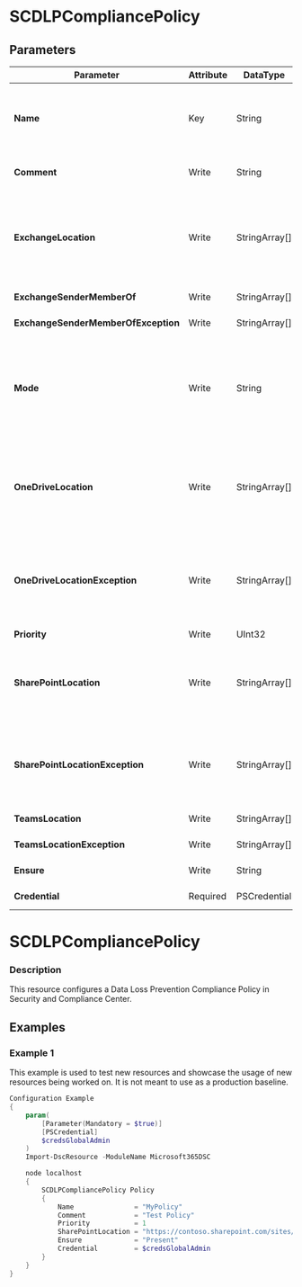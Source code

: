 ﻿# SCDLPCompliancePolicy

## Parameters

| Parameter | Attribute | DataType | Description | Allowed Values |
| --- | --- | --- | --- | --- |
| **Name** | Key | String | The Name parameter specifies the unique name of the DLP policy. If the value contains spaces, enclose the value in quotation marks. ||
| **Comment** | Write | String | The Comment parameter specifies an optional comment. ||
| **ExchangeLocation** | Write | StringArray[] | The ExchangeLocation parameter specifies Exchange Online mailboxes to include in the DLP policy. You can only use the value All for this parameter to include all mailboxes. ||
| **ExchangeSenderMemberOf** | Write | StringArray[] | Exchange members to include. ||
| **ExchangeSenderMemberOfException** | Write | StringArray[] | Exchange members to exclude. ||
| **Mode** | Write | String | The Mode parameter specifies the action and notification level of the DLP policy. Valid values are: Enable, TestWithNotifications, TestWithoutNotifications, Disable and PendingDeletion. |Enable, TestWithNotifications, TestWithoutNotifications, Disable, PendingDeletion|
| **OneDriveLocation** | Write | StringArray[] | The OneDriveLocation parameter specifies the OneDrive for Business sites to include. You identify the site by its URL value, or you can use the value All to include all sites. ||
| **OneDriveLocationException** | Write | StringArray[] | This parameter specifies the OneDrive for Business sites to exclude when you use the value All for the OneDriveLocation parameter. You identify the site by its URL value. ||
| **Priority** | Write | UInt32 | Priority for the Policy. ||
| **SharePointLocation** | Write | StringArray[] | The SharePointLocation parameter specifies the SharePoint Online sites to include. You identify the site by its URL value, or you can use the value All to include all sites. ||
| **SharePointLocationException** | Write | StringArray[] | This parameter specifies the SharePoint Online sites to exclude when you use the value All for the SharePointLocation parameter. You identify the site by its URL value. ||
| **TeamsLocation** | Write | StringArray[] | Teams locations to include ||
| **TeamsLocationException** | Write | StringArray[] | Teams locations to exclude. ||
| **Ensure** | Write | String | Specify if this policy should exist or not. |Present, Absent|
| **Credential** | Required | PSCredential | Credentials of the Exchange Global Admin ||

# SCDLPCompliancePolicy

### Description

This resource configures a Data Loss Prevention Compliance
Policy in Security and Compliance Center.

## Examples

### Example 1

This example is used to test new resources and showcase the usage of new resources being worked on.
It is not meant to use as a production baseline.

```powershell
Configuration Example
{
    param(
        [Parameter(Mandatory = $true)]
        [PSCredential]
        $credsGlobalAdmin
    )
    Import-DscResource -ModuleName Microsoft365DSC

    node localhost
    {
        SCDLPCompliancePolicy Policy
        {
            Name               = "MyPolicy"
            Comment            = "Test Policy"
            Priority           = 1
            SharePointLocation = "https://contoso.sharepoint.com/sites/demo"
            Ensure             = "Present"
            Credential         = $credsGlobalAdmin
        }
    }
}
```

